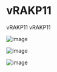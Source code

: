 # vRAKP11
vRAKP11
vRAKP11

![image](https://user-images.githubusercontent.com/79700810/215773079-125006fa-247d-4eae-8064-aab20d45e72f.png)


![image](https://user-images.githubusercontent.com/79700810/215773169-34661e0d-cfa8-42e6-8574-ed9eaae83285.png)

![image](https://user-images.githubusercontent.com/79700810/215773241-ee31f91c-a748-4d36-ae50-be06e4c2be99.png)
